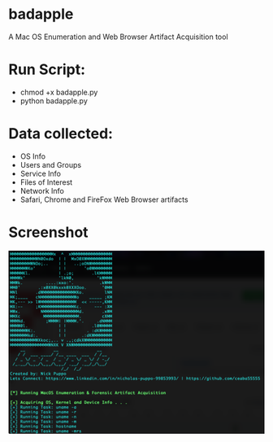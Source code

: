 # badapple
A Mac OS Enumeration and Web Browser Artifact Acquisition tool

# Run Script:
- chmod +x badapple.py
- python badapple.py

# Data collected:
- OS Info
- Users and Groups
- Service Info
- Files of Interest
- Network Info
- Safari, Chrome and FireFox Web Browser artifacts

# Screenshot
![Screenshot](screenshot1.png)
